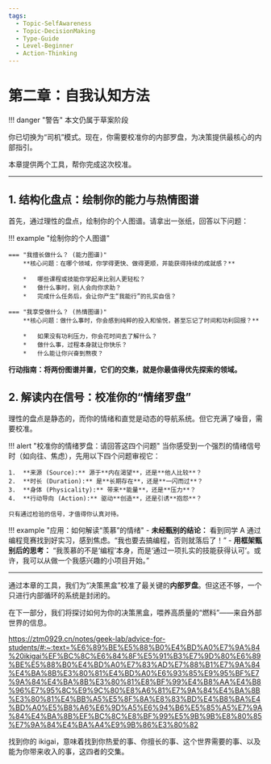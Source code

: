 ```yaml
---
tags:
  - Topic-SelfAwareness
  - Topic-DecisionMaking
  - Type-Guide
  - Level-Beginner
  - Action-Thinking
---
```


# 第二章：自我认知方法

!!! danger "警告"
    本文仍属于草案阶段

你已切换为“司机”模式。现在，你需要校准你的内部罗盘，为决策提供最核心的内部指引。

本章提供两个工具，帮你完成这次校准。

---

## 1. 结构化盘点：绘制你的能力与热情图谱

首先，通过理性的盘点，绘制你的个人图谱。请拿出一张纸，回答以下问题：

!!! example "绘制你的个人图谱"

    === "我擅长做什么？ (能力图谱)"
        **核心问题：在哪个领域，你学得更快、做得更顺，并能获得持续的成就感？**
        
        *   哪些课程或技能你学起来比别人更轻松？
        *   做什么事时，别人会向你求助？
        *   完成什么任务后，会让你产生“我能行”的扎实自信？

    === "我享受做什么？ (热情图谱)"
        **核心问题：做什么事时，你会感到纯粹的投入和愉悦，甚至忘记了时间和功利回报？**

        *   如果没有功利压力，你会花时间去了解什么？
        *   做什么事，过程本身就让你快乐？
        *   什么能让你兴奋到熬夜？

**行动指南：将两份图谱并置，它们的交集，就是你最值得优先探索的领域。**

## 2. 解读内在信号：校准你的“情绪罗盘”

理性的盘点是静态的，而你的情绪和直觉是动态的导航系统。但它充满了噪音，需要校准。

!!! alert "校准你的情绪罗盘：请回答这四个问题"
    当你感受到一个强烈的情绪信号时（如向往、焦虑），先用以下四个问题审视它：

    1.  **来源 (Source):** 源于**内在渴望**，还是**他人比较**？
    2.  **时长 (Duration):** 是**长期存在**，还是**一闪而过**？
    3.  **身体 (Physicality):** 带来**能量**，还是**压力**？
    4.  **行动导向 (Action):** 驱动**创造**，还是引诱**抱怨**？
    
    只有通过检验的信号，才值得你认真对待。

!!! example "应用：如何解读“羡慕”的情绪"
    -   **未经甄别的结论：** 看到同学 A 通过编程竞赛找到好实习，感到焦虑。“我也要去搞编程，否则就落后了！”
    -   **用框架甄别后的思考：** “我羡慕的不是‘编程’本身，而是‘通过一项扎实的技能获得认可’。或许，我可以从做一个我感兴趣的小项目开始。”

---

通过本章的工具，我们为“决策黑盒”校准了最关键的**内部罗盘**。但这还不够，一个只进行内部循环的系统是封闭的。

在下一部分，我们将探讨如何为你的决策黑盒，喂养高质量的“燃料”——来自外部世界的信息。


https://ztm0929.cn/notes/geek-lab/advice-for-students/#:~:text=%E6%89%BE%E5%88%B0%E4%BD%A0%E7%9A%84%20ikigai%EF%BC%8C%E6%84%8F%E5%91%B3%E7%9D%80%E6%89%BE%E5%88%B0%E4%BD%A0%E7%83%AD%E7%88%B1%E7%9A%84%E4%BA%8B%E3%80%81%E4%BD%A0%E6%93%85%E9%95%BF%E7%9A%84%E4%BA%8B%E3%80%81%E8%BF%99%E4%B8%AA%E4%B8%96%E7%95%8C%E9%9C%80%E8%A6%81%E7%9A%84%E4%BA%8B%E3%80%81%E4%BB%A5%E5%8F%8A%E8%83%BD%E4%B8%BA%E4%BD%A0%E5%B8%A6%E6%9D%A5%E6%94%B6%E5%85%A5%E7%9A%84%E4%BA%8B%EF%BC%8C%E8%BF%99%E5%9B%9B%E8%80%85%E7%9A%84%E4%BA%A4%E9%9B%86%E3%80%82

找到你的 ikigai，意味着找到你热爱的事、你擅长的事、这个世界需要的事、以及能为你带来收入的事，这四者的交集。